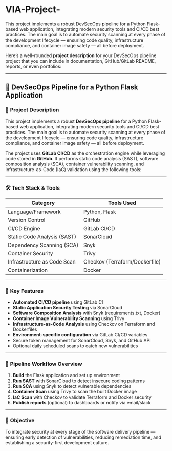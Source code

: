 # VIA-Project-
This project implements a robust DevSecOps pipeline for a Python Flask-based web application, integrating modern security tools and CI/CD best practices. The main goal is to automate security scanning at every phase of the development lifecycle — ensuring code quality, infrastructure compliance, and container image safety — all before deployment.


Here’s a well-rounded **project description** for your DevSecOps pipeline project that you can include in documentation, GitHub/GitLab README, reports, or even portfolios:

---

## 🔐 DevSecOps Pipeline for a Python Flask Application

### 📌 **Project Description**

This project implements a robust **DevSecOps pipeline** for a Python Flask-based web application, integrating modern security tools and CI/CD best practices. The main goal is to automate security scanning at every phase of the development lifecycle — ensuring code quality, infrastructure compliance, and container image safety — all before deployment.

The project uses **GitLab CI/CD** as the orchestration engine while leveraging code stored in **GitHub**. It performs static code analysis (SAST), software composition analysis (SCA), container vulnerability scanning, and Infrastructure-as-Code (IaC) validation using the following tools:

---

### 🛠️ **Tech Stack & Tools**

| Category                    | Tools Used                     |
| --------------------------- | ------------------------------ |
| Language/Framework          | Python, Flask                  |
| Version Control             | GitHub                         |
| CI/CD Engine                | GitLab CI/CD                   |
| Static Code Analysis (SAST) | SonarCloud                     |
| Dependency Scanning (SCA)   | Snyk                           |
| Container Security          | Trivy                          |
| Infrastructure as Code Scan | Checkov (Terraform/Dockerfile) |
| Containerization            | Docker                         |

---

### 🧰 **Key Features**

* **Automated CI/CD pipeline** using GitLab CI
* **Static Application Security Testing** via SonarCloud
* **Software Composition Analysis** with Snyk (requirements.txt, Docker)
* **Container Image Vulnerability Scanning** using Trivy
* **Infrastructure-as-Code Analysis** using Checkov on Terraform and Dockerfiles
* **Environment-specific configuration** via GitLab CI/CD variables
* Secure token management for SonarCloud, Snyk, and GitHub API
* Optional daily scheduled scans to catch new vulnerabilities

---

### 🚀 **Pipeline Workflow Overview**

1. **Build** the Flask application and set up environment
2. **Run SAST** with SonarCloud to detect insecure coding patterns
3. **Run SCA** using Snyk to detect vulnerable dependencies
4. **Container Scan** using Trivy to scan the built Docker image
5. **IaC Scan** with Checkov to validate Terraform and Docker security
6. **Publish reports** (optional) to dashboards or notify via email/slack

---

### 🎯 **Objective**

To integrate security at every stage of the software delivery pipeline — ensuring early detection of vulnerabilities, reducing remediation time, and establishing a security-first development culture.


